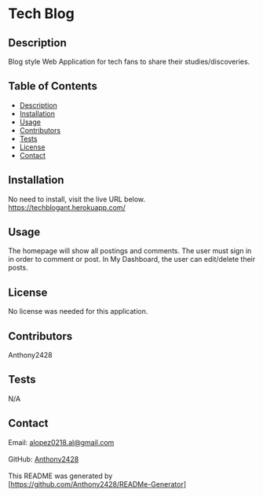 # Tech Blog
## Description
Blog style Web Application for tech fans to share their studies/discoveries. <br />
## Table of Contents
- [Description](#description)
- [Installation](#installation)
- [Usage](#usage)
- [Contributors](#contributors)
- [Tests](#tests)
- [License](#license)
- [Contact](#contact) <br />
## Installation
No need to install, visit the live URL below. <br />
https://techblogant.herokuapp.com/ <br />
## Usage
The homepage will show all postings and comments. The user must sign in in order to comment or post. In My Dashboard, the user can edit/delete their posts. <br />
## License
No license was needed for this application. <br /> 
## Contributors
Anthony2428 <br />
## Tests
N/A<br />
## Contact 
Email: alopez0218.al@gmail.com<br /><br />
GitHub: [Anthony2428](https://github.com/Anthony2428)<br />
<br />
This README was generated by [https://github.com/Anthony2428/READMe-Generator]